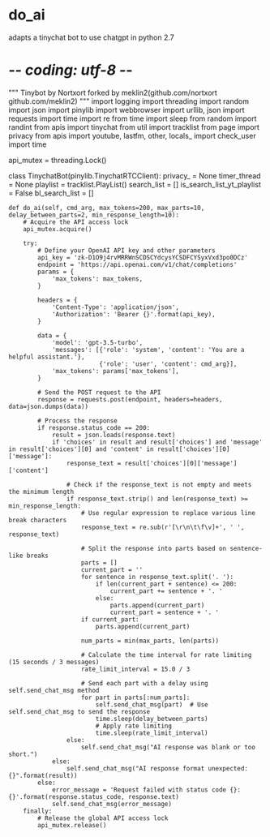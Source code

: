 # do_ai
adapts a tinychat bot to use chatgpt in python 2.7

# -*- coding: utf-8 -*-
""" Tinybot by Nortxort forked by meklin2(github.com/nortxort github.com/meklin2) """
import logging
import threading
import random
import json
import pinylib
import webbrowser
import urllib, json
import requests
import time
import re
from time import sleep
from random import randint
from apis import tinychat
from util import tracklist
from page import privacy
from apis import youtube, lastfm, other, locals_
import check_user
import time

api_mutex = threading.Lock()

class TinychatBot(pinylib.TinychatRTCClient):
    privacy_ = None
    timer_thread = None
    playlist = tracklist.PlayList()
    search_list = []
    is_search_list_yt_playlist = False
    bl_search_list = []

    def do_ai(self, cmd_arg, max_tokens=200, max_parts=10, delay_between_parts=2, min_response_length=10):
        # Acquire the API access lock
        api_mutex.acquire()

        try:
            # Define your OpenAI API key and other parameters
            api_key = 'zk-D1O9j4rvMRRWnSCDSCYdcysYCSDFCYSyxVxd3po0DCz'
            endpoint = 'https://api.openai.com/v1/chat/completions'
            params = {
                'max_tokens': max_tokens,
            }

            headers = {
                'Content-Type': 'application/json',
                'Authorization': 'Bearer {}'.format(api_key),
            }

            data = {
                'model': 'gpt-3.5-turbo',
                'messages': [{'role': 'system', 'content': 'You are a helpful assistant.'},
                             {'role': 'user', 'content': cmd_arg}],
                'max_tokens': params['max_tokens'],
            }

            # Send the POST request to the API
            response = requests.post(endpoint, headers=headers, data=json.dumps(data))

            # Process the response
            if response.status_code == 200:
                result = json.loads(response.text)
                if 'choices' in result and result['choices'] and 'message' in result['choices'][0] and 'content' in result['choices'][0]['message']:
                    response_text = result['choices'][0]['message']['content']

                    # Check if the response_text is not empty and meets the minimum length
                    if response_text.strip() and len(response_text) >= min_response_length:
                        # Use regular expression to replace various line break characters
                        response_text = re.sub(r'[\r\n\t\f\v]+', ' ', response_text)

                        # Split the response into parts based on sentence-like breaks
                        parts = []
                        current_part = ''
                        for sentence in response_text.split('. '):
                            if len(current_part + sentence) <= 200:
                                current_part += sentence + '. '
                            else:
                                parts.append(current_part)
                                current_part = sentence + '. '
                        if current_part:
                            parts.append(current_part)

                        num_parts = min(max_parts, len(parts))

                        # Calculate the time interval for rate limiting (15 seconds / 3 messages)
                        rate_limit_interval = 15.0 / 3

                        # Send each part with a delay using self.send_chat_msg method
                        for part in parts[:num_parts]:
                            self.send_chat_msg(part)  # Use self.send_chat_msg to send the response
                            time.sleep(delay_between_parts)
                            # Apply rate limiting
                            time.sleep(rate_limit_interval)
                    else:
                        self.send_chat_msg("AI response was blank or too short.")
                else:
                    self.send_chat_msg("AI response format unexpected: {}".format(result))
            else:
                error_message = 'Request failed with status code {}: {}'.format(response.status_code, response.text)
                self.send_chat_msg(error_message)
        finally:
            # Release the global API access lock
            api_mutex.release()
